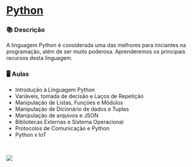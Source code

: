 # [Python](https://on.fiap.com.br/index.php)

### 📚  Descrição

A linguagem Python é considerada uma das melhores para iniciantes na programação, além de ser muito poderosa. Aprenderemos os principais recursos desta linguagem.

### 🖥️  Aulas

- Introdução à Linguagem Python    	   	   
- Variáveis, tomada de decisão e Laços de Repetição    	   	   
- Manipulação de Listas, Funções e Módulos    	   	   
- Manipulação de Dicionário de dados e Tuplas    	   	   
- Manipulação de arquivos e JSON    	   	   
- Bibliotecas Externas e Sistema Operacional    	   	   
- Protocolos de Comunicação e Python    	   	   
- Python x IoT

&nbsp;


<a href="https://www.linkedin.com/in/claudia-nogueira-dos-anjos-b71726215/" target="_blank">
        <img src="https://img.shields.io/badge/claudiaanjos-%230077B5.svg?&style=for-the-badge&logo=linkedin&logoColor=white&link=mailto:https://www.linkedin.com/in/claudia-nogueira-dos-anjos-093407180/">
</a>
